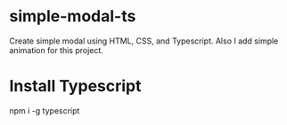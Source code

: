 # simple-modal-ts
Create simple modal using HTML, CSS, and Typescript. Also I add simple animation for this project.

# Install Typescript
npm i -g typescript
